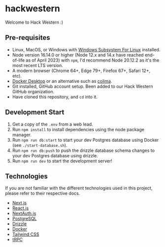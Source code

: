 # hackwestern

Welcome to Hack Western :)

## Pre-requisites

- Linux, MacOS, or Windows with [Windows Subsystem For Linux](https://learn.microsoft.com/en-us/windows/wsl/about) installed.
- Node version 16.14.0 or higher (Node 12.x and 14.x have reached end-of-life as of April 2023) with `npm`, I'd recommend Node 20.12.2 as it's the most recent LTS version.
- A modern browser (Chrome 64+, Edge 79+, Firefox 67+, Safari 12+, etc).
- [Docker Desktop](https://www.docker.com/products/docker-desktop/) or an alternative such as [colima](https://github.com/abiosoft/colima).
- Git installed, GitHub account setup. Been added to our Hack Western GitHub organization.
- Have cloned this repository, and `cd` into it.

## Development Start

1. Get a copy of the `.env` from a web lead.
2. Run `npm install` to install dependencies using the node package manager.
3. Run `npm run db:start` to start your dev Postgres database using Docker (see `./start-database.sh`).
4. Run `npm run db:push` to push the drizzle database schema changes to your dev Postgres database using drizzle.
5. Run `npm run dev` to start the development server!

## Technologies

If you are not familiar with the different technologies used in this project, please refer to their respective docs.

- [Next.js](https://nextjs.org)
- [React.js](https://react.dev)
- [NextAuth.js](https://next-auth.js.org)
- [PostgreSQL](https://www.postgresql.org/)
- [Drizzle](https://orm.drizzle.team)
- [Docker](https://docs.docker.com/)
- [Tailwind CSS](https://tailwindcss.com)
- [tRPC](https://trpc.io)
